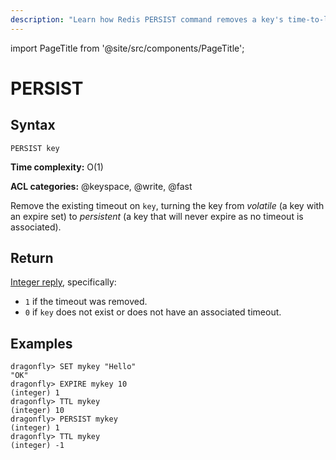 ```yaml
---
description: "Learn how Redis PERSIST command removes a key's time-to-live."
---
```


import PageTitle from '@site/src/components/PageTitle';

# PERSIST

<PageTitle title="Redis PERSIST Command (Documentation) | Dragonfly" />

## Syntax

    PERSIST key

**Time complexity:** O(1)

**ACL categories:** @keyspace, @write, @fast

Remove the existing timeout on `key`, turning the key from _volatile_ (a key
with an expire set) to _persistent_ (a key that will never expire as no timeout
is associated).

## Return

[Integer reply](https://redis.io/docs/reference/protocol-spec/#integers), specifically:

- `1` if the timeout was removed.
- `0` if `key` does not exist or does not have an associated timeout.

## Examples

```shell
dragonfly> SET mykey "Hello"
"OK"
dragonfly> EXPIRE mykey 10
(integer) 1
dragonfly> TTL mykey
(integer) 10
dragonfly> PERSIST mykey
(integer) 1
dragonfly> TTL mykey
(integer) -1
```
